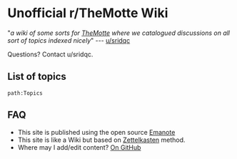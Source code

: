 # Unofficial r/TheMotte Wiki

"*a wiki of some sorts for [TheMotte](https://reddit.com/r/TheMotte) where we catalogued discussions on all sort of topics indexed nicely*" --- [u/sridqc](https://old.reddit.com/r/TheMotte/comments/nowgdg/culture_war_roundup_for_the_week_of_may_31_2021/h0g3cd9/?context=3)

Questions? Contact u/sridqc.

## List of topics

```query
path:Topics
```

## FAQ

- This site is published using the open source [Emanote](https://note.ema.srid.ca/)
- This site is like a Wiki but based on [Zettelkasten](https://neuron.zettel.page/zettelkasten) method.
- Where may I add/edit content? [On GitHub](https://github.com/Kuratoro/TheMotte.zettel.page)